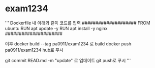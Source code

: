# exam1234


'''
Dockerfile 내 아래와 같이 코드를 입력
####################
FROM ubuntu
RUN apt update -y
RUN apt install -y nginx
#####################

이후 
docker build --tag pa0911/exam1234 로 build
docker push pa0911/exam1234  hub로 푸시

git commit READ.md -m "update" 로 업데이트
git push로 푸시
'''
